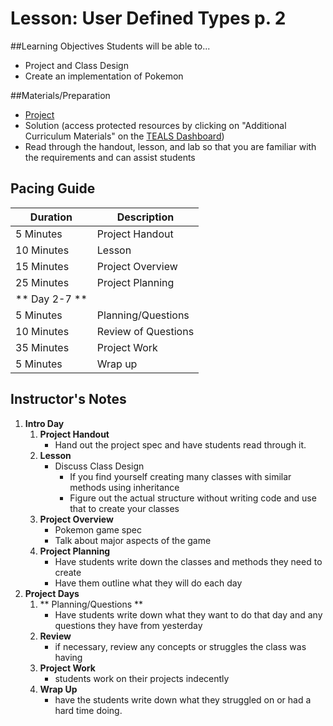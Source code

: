 # Lesson: User Defined Types p. 2

##Learning Objectives
Students will be able to... 

* Project and Class Design
* Create an implementation of Pokemon

##Materials/Preparation
* [Project]
* Solution (access protected resources by clicking on "Additional Curriculum Materials" on the [TEALS Dashboard])
* Read through the handout, lesson, and lab so that you are familiar with the requirements and can assist students

## Pacing Guide
| **Duration**   | **Description** |
| ---------- | ----------- |
| 5 Minutes  | Project Handout      |
| 10 Minutes | Lesson      |
| 15 Minutes | Project Overview         
| 25 Minutes | Project Planning  |
| ** Day 2-7 ** |             |
| 5 Minutes  | Planning/Questions      |
| 10 Minutes | Review of Questions      |
| 35 Minutes | Project Work        |
| 5 Minutes | Wrap up     |
## Instructor's Notes

1. **Intro Day**
    1. **Project Handout**
        * Hand out the project spec and have students read through it. 
    2. **Lesson**
    	* Discuss Class Design
    		* If you find yourself creating many classes with similar methods using inheritance 
    		* Figure out the actual structure without writing code and use that to create your classes
    3. **Project Overview**	
    	* Pokemon game spec
    	* Talk about major aspects of the game
    4. **Project Planning**
    	* Have students write down the classes and methods they need to create
    	* Have them outline what they will do each day
2. **Project Days**
	1. ** Planning/Questions **
		* Have students write down what they want to do that day and any questions they have from yesterday
	2. **Review** 
		* if necessary, review any concepts or struggles the class was having
	3. **Project Work** 
		* students work on their projects indecently
	4. **Wrap Up**
		* have the students write down what they struggled on or had a hard time doing. 

  
[Project]:lab.md
[TEALS Dashboard]:www.tealsk12.org/dashboard
